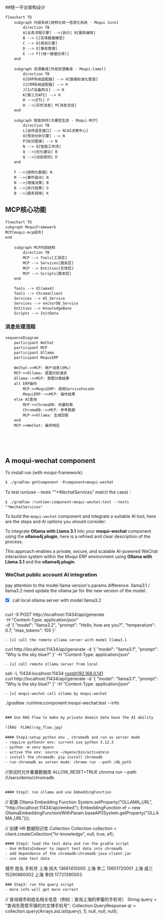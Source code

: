 ##统一平台架构设计
```mermaid
flowchart TD
    subgraph 内部系统[结构化统一信息化系统 - Moqui Core]
        direction TB
        A[业务流程引擎] -->|执行| B[服务编排]
        B --> C[实体数据模型]
        C --> D[规则引擎]
        D --> E[事务管理]
        E --> F[(统一数据仓库)]
    end

    subgraph 资源集成[外部资源集成 - Moqui-Camel]
        direction TB
        G[ERP系统适配器] --> H[数据标准化管道]
        I[CRM系统适配器] --> H
        J[IoT设备网关] --> H
        K[第三方API] --> H
        H -->|ETL| F
        H -->|实时消息| M[消息总线]
    end

    subgraph 智能协同[大模型生态 - Moqui-MCP]
        direction TB
        L[自然语言接口] --> N[AI决策中心]
        O[预测分析引擎] --> N
        P[知识图谱] --> N
        N --> Q[智能工作流]
        Q -->|优化建议| B
        Q -->|动态规则| D
    end

    F -->|结构化数据| N
    M -->|事件驱动| N
    N -->|增强决策| B
    B -->|执行结果| G
    B -->|服务调用| K
```

## MCP核心功能
```mermaid
flowchart TD
subgraph MoquiFramework
MCP[moqui-mcp组件]
end

    subgraph MCP内部结构
        direction TB
        MCP --> Tools[工具层]
        MCP --> Services[服务层]
        MCP --> Entities[实体层]
        MCP --> Scripts[脚本层]
    end

    Tools --> Ollama4J
    Tools --> ChromaClient
    Services --> AI_Service
    Services --> VectorDB_Service
    Entities --> KnowledgeBase
    Scripts --> InitData
```
### 消息处理流程
```mermaid
sequenceDiagram
    participant WeChat
    participant MCP
    participant Ollama
    participant MoquiERP
    
    WeChat->>MCP: 用户消息(XML)
    MCP->>Ollama: 意图识别请求
    Ollama-->>MCP: 意图分类结果
    alt ERP操作
        MCP->>MoquiERP: 调用ServiceFacade
        MoquiERP-->>MCP: 操作结果
    else AI查询
        MCP->>ChromaDB: 向量检索
        ChromaDB-->>MCP: 参考数据
        MCP->>Ollama: 生成回答
    end
    MCP->>WeChat: 最终响应
    




```
## A moqui-wechat component

To install run (with moqui-framework):

    $ ./gradlew getComponent -Pcomponent=moqui-wechat

To test run(use --tests ""*WechatServices" match the case)：

    $ ./gradlew :runtime:component:moqui-wechat:test --tests "*WechatServices"


To build the `moqui-wechat` component and integrate a suitable AI tool, here are the steps and AI options you should consider:

To integrate **Ollama with Llama 3.1** into your **moqui-wechat** component using the **ollama4j plugin**, here is a refined and clear description of the process:


This approach enables a private, secure, and scalable AI-powered WeChat interaction system within the Moqui ERP environment using **Ollama with Llama 3.1** and the **ollama4j plugin**.

### WeChat public account AI integration
pay attention to the model llama version's params difference. llama3.1 / llama3.2
need update the ollama jar for the new version of the model.

- [x] call local ollama server with model llama3.2
  ```
curl -X POST http://localhost:11434/api/generate \
-H "Content-Type: application/json" \
-d '{
"model": "llama3.2",
"prompt": "Hello, how are you?",
"temperature": 0.7,
"max_tokens": 100
}'
  ```
- [x] call the remote ollama server with model llama3.1
  ```
curl http://localhost:11434/api/generate -d '{
"model": "llama3.1",
"prompt": "Why is the sky blue?"
}' -H "Content-Type: application/json"
  ```
- [x] call remote ollama server from local
  ```
ssh -L 11434:localhost:11434 root@192.168.0.141   
curl http://localhost:11434/api/generate -d '{
"model": "llama3.1",
"prompt": "Why is the sky blue?"
}' -H "Content-Type: application/json"
  ```
- [x] moqui-wechat call ollama by moqui-wechat
  ```
./gradlew :runtime:component:moqui-wechat:test --info
  ```

### Use RAG Flow to make my private domain data have the AI ability

![RAG  FLOW](rag_flow.jpg)

#### Step1:setup python env , chromadb and run as server mode
- require python3+ env: current use python 3.12.3
- python -m venv myenv
- active the env: source ~/myenv/bin/activate\n
- install the chromadb: pip install chromadb
- run chromadb as server mode: chroma run --path /db_path
  ```
//测试时允许重置数据库
ALLOW_RESET=TRUE chroma run --path /Users/demo/chromadb
  ```

#### Step2: run ollama and use EmbeddingFunction
```
// 配置 Ollama Embedding Function
System.setProperty("OLLAMA_URL", "http://localhost:11434/api/embed");
EmbeddingFunction ef = new OllamaEmbeddingFunction(WithParam.baseAPI(System.getProperty("OLLAMA_URL")));

// 创建 HR 数据知识库 Collection
Collection collection = client.createCollection("hr-knowledge", null, true, ef);
```
#### Step2: load the test data and run the gradle script
- Use HrDataIndexer to import test data into chromadb
- add dependence of the chromadb:chromadb-java-client.jar 
- use some test data
```
城市	姓名	手机号
上海	闵大	13661410000
上海	李二	15601720001
上海	戚三	15290860002
上海	李四	17721390003
```
### Step3: run the query script
- more info will get more correct
```
// 查询城市和姓名相关信息（例如：查询上海的李蜜的手机号）
String query = "查询东莞常平镇的刘文博手机号";
Collection.QueryResponse qr = collection.query(Arrays.asList(query), 5, null, null, null);
```
